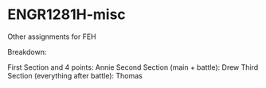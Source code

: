 # ENGR1281H-misc
Other assignments for FEH

Breakdown:

First Section and 4 points: Annie
Second Section (main + battle): Drew
Third Section (everything after battle): Thomas

